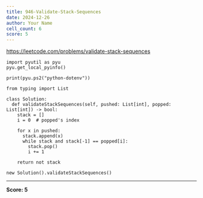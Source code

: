 ```yaml
---
title: 946-Validate-Stack-Sequences
date: 2024-12-26
author: Your Name
cell_count: 6
score: 5
---
```


https://leetcode.com/problems/validate-stack-sequences


```
import pyutil as pyu
pyu.get_local_pyinfo()
```


```
print(pyu.ps2("python-dotenv"))
```


```
from typing import List
```


```
class Solution:
  def validateStackSequences(self, pushed: List[int], popped: List[int]) -> bool:
    stack = []
    i = 0  # popped's index

    for x in pushed:
      stack.append(x)
      while stack and stack[-1] == popped[i]:
        stack.pop()
        i += 1

    return not stack
```


```
new Solution().validateStackSequences()
```


---
**Score: 5**